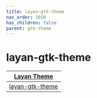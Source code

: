 ```yaml
---
title: layan-gtk-theme
nav_order: 3010
has_children: false
parent: gtk-theme
---
```



# layan-gtk-theme

| [Layan Theme](https://samwhelp.github.io/note-about-theme/read/desktop-theme/themes/layan-theme.html) |
| --- |
| [layan-gtk-theme](https://github.com/vinceliuice/Layan-gtk-theme) |
